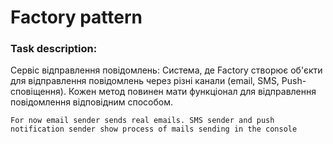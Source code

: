 # Factory pattern

### Task description:
Cервіс відправлення повідомлень:
Система, де Factory створює об'єкти для відправлення повідомлень через різні канали (email, SMS, Push-сповіщення).
Кожен метод повинен мати функціонал для відправлення повідомлення відповідним способом.

`For now email sender sends real emails. SMS sender and push notification sender show process of mails sending in the console`